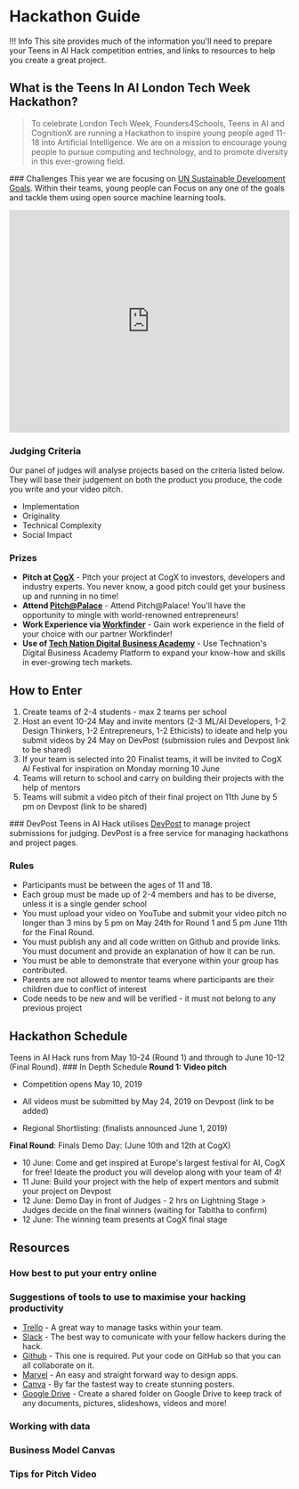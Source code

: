 # Hackathon Guide
!!! Info
	This site provides much of the information you'll need to prepare your Teens in AI Hack competition entries, and links to resources to help you create a great project.


## What is the Teens In AI London Tech Week Hackathon?
> To celebrate London Tech Week, Founders4Schools, Teens in AI and CognitionX  are running a Hackathon to inspire young people aged 11-18 into Artificial Intelligence. We are on a mission to encourage young people to pursue computing and technology, and to promote diversity in this ever-growing field.


### Challenges
This year we are focusing on [UN Sustainable Development Goals](https://www.un.org/sustainabledevelopment/sustainable-development-goals/). Within their teams, young people can 
Focus on any one of the goals and tackle them using open source machine learning tools.

<iframe width="100%" height="400" src="https://www.youtube.com/embed/5G0ndS3uRdo" frameborder="0" allow="accelerometer; autoplay; encrypted-media; gyroscope; picture-in-picture" allowfullscreen></iframe>

### Judging Criteria
Our panel of judges will analyse projects based on the criteria listed below. They will base their judgement on both the product you produce, the code you write and your video pitch.

* Implementation
* Originality
* Technical Complexity
* Social Impact



### Prizes
* **Pitch at [CogX](https://cogx.co)** - Pitch your project at CogX to investors, developers and industry experts. You never know, a good pitch could get your business up and running in no time!
* **Attend [Pitch@Palace](https://pitchatpalace.com/)** - Attend Pitch@Palace! You'll have the opportunity to mingle with world-renowned entrepreneurs! 
* **Work Experience via [Workfinder](https://www.workfinder.com/)** - Gain work experience in the field of your choice with our partner Workfinder!
* **Use of [Tech Nation Digital Business Academy](https://digitalbusinessacademy.technation.io/)** - Use Technation's Digital Business Academy Platform to expand your know-how and skills in ever-growing tech markets.
 


## How to Enter
1. Create teams of 2-4 students - max 2 teams per school
2. Host an event 10-24 May and invite mentors (2-3 ML/AI Developers, 1-2 Design Thinkers, 1-2 Entrepreneurs, 1-2 Ethicists) to ideate and help you submit videos by 24 May on DevPost (submission rules and Devpost link to be shared)
3. If your team is selected into 20 Finalist teams, it will be invited to CogX AI Festival for inspiration on Monday morning 10 June
4. Teams will return to school and carry on building their projects with the help of mentors
5. Teams will submit a video pitch of their final project on 11th June by 5 pm on Devpost (link to be shared)

### DevPost
Teens in AI Hack utilises [DevPost](https://devpost.com) to manage project submissions for judging. DevPost is a free service for managing hackathons and project pages.

### Rules
* Participants must be between the ages of 11 and 18.
* Each group must be made up of 2-4 members and has to be diverse, unless it is a single gender school
* You must upload your video on YouTube and submit your video pitch no longer than 3 mins by 5 pm on May 24th for Round 1 and 5 pm June 11th for the Final Round.
* You must publish any and all code written on Github and provide links. You must document and provide an explanation of how it can be run.
* You must be able to demonstrate that everyone within your group has contributed.
* Parents are not allowed to mentor teams where participants are their children due to conflict of interest
* Code needs to be new and will be verified - it must not belong to any previous project



## Hackathon Schedule
Teens in AI Hack  runs from May 10-24 (Round 1) and through to June 10-12 (Final Round).
### In Depth Schedule
**Round 1: Video pitch**

* Competition opens May 10, 2019

* All videos must be submitted by May 24, 2019 on Devpost (link to be added)

* Regional Shortlisting: (finalists announced June 1, 2019)

**Final Round**: Finals Demo Day: (June 10th and 12th at CogX)

* 10 June: Come and get inspired at Europe's largest festival for AI, CogX for free! Ideate the product you will develop along with your team of 4!
* 11 June: Build your project with the help of expert mentors and submit your project on Devpost
* 12 June: Demo Day in front of Judges - 2 hrs on Lightning Stage > Judges decide on the final winners (waiting for Tabitha to confirm)
* 12 June: The winning team presents at CogX final stage 



## Resources
### How best to put your entry online
### Suggestions of tools to use to maximise your hacking productivity 

* [Trello](https://trello.com) - A great way to manage tasks within your team.
* [Slack](https://slack.com) - The best way to comunicate with your fellow hackers during the hack.
* [Github](https://github.com) - This one is required. Put your code on GitHub so that you can all collaborate on it.
* [Marvel](https://marvelapp.com) - An easy and straight forward way to design apps.
* [Canva](https://canva.com) - By far the fastest way to create stunning posters.
* [Google Drive](https://drive.google.com) - Create a shared folder on Google Drive to keep track of any documents, pictures, slideshows, videos and more!

### Working with data
### Business Model Canvas
### Tips for Pitch Video
